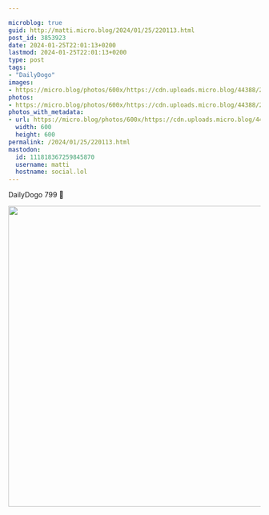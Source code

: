 ```yaml
---

microblog: true
guid: http://matti.micro.blog/2024/01/25/220113.html
post_id: 3853923
date: 2024-01-25T22:01:13+0200
lastmod: 2024-01-25T22:01:13+0200
type: post
tags:
- "DailyDogo"
images:
- https://micro.blog/photos/600x/https://cdn.uploads.micro.blog/44388/2024/25c7a13b9c4c4764af0b6865ab7a3aa3.jpg
photos:
- https://micro.blog/photos/600x/https://cdn.uploads.micro.blog/44388/2024/25c7a13b9c4c4764af0b6865ab7a3aa3.jpg
photos_with_metadata:
- url: https://micro.blog/photos/600x/https://cdn.uploads.micro.blog/44388/2024/25c7a13b9c4c4764af0b6865ab7a3aa3.jpg
  width: 600
  height: 600
permalink: /2024/01/25/220113.html
mastodon:
  id: 111818367259845870
  username: matti
  hostname: social.lol
---
```

DailyDogo 799 🐶

<img src="/media/uploads/2024/25c7a13b9c4c4764af0b6865ab7a3aa3.jpg" width="600" height="600" alt="" />
